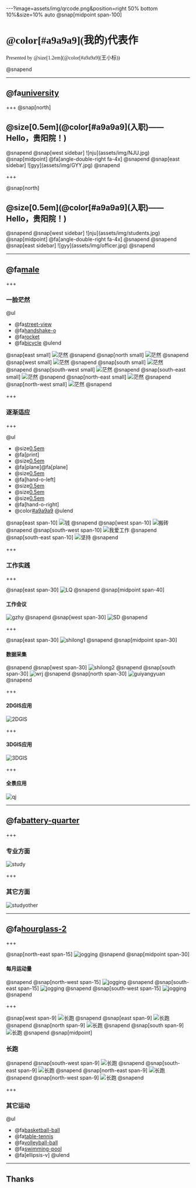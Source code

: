 ---?image=assets/img/qrcode.png&position=right 50% bottom 10%&size=10% auto
@snap[midpoint span-100]
<h1 style="font-family:'Microsoft YaHei';">@color[#a9a9a9](我的)代表作</h1> 
<p style="font-family:'Microsoft YaHei';">Presented by @size[1.2em](@color[#a9a9a9](王小标))</p>
@snapend

---
## @fa[university](入职)
+++
@snap[north]
<h2>@size[0.5em](@color[#a9a9a9](入职)——Hello，贵阳院！)</h2>
@snapend
@snap[west sidebar]
![nju](assets/img/NJU.jpg)
@snap[midpoint]
@fa[angle-double-right fa-4x]
@snapend
@snap[east sidebar]
![gyy](assets/img/GYY.jpg)
@snapend

+++

@snap[north]
<h2>@size[0.5em](@color[#a9a9a9](入职)——Hello，贵阳院！)</h2>
@snapend
@snap[west sidebar]
![nju](assets/img/students.jpg)
@snap[midpoint]
@fa[angle-double-right fa-4x]
@snapend
@snapend
@snap[east sidebar]
![gyy](assets/img/officer.jpg)
@snapend

---
## @fa[male](工作)

+++

### 一脸茫然
@ul
- @fa[street-view](新环境)
- @fa[handshake-o](**新人际关系**)
- @fa[rocket](新技术)
- @fa[bicycle](新领域)
@ulend

@snap[east small]
![茫然](assets/img/2.jpg)
@snapend
@snap[north small]
![茫然](assets/img/4.jpg)
@snapend
@snap[west small]
![茫然](assets/img/6.jpg)
@snapend
@snap[south small]
![茫然](assets/img/8.jpg)
@snapend
@snap[south-west small]
![茫然](assets/img/7.jpg)
@snapend
@snap[south-east small]
![茫然](assets/img/1.jpg)
@snapend
@snap[north-east small]
![茫然](assets/img/3.jpg)
@snapend
@snap[north-west small]
![茫然](assets/img/5.jpg)
@snapend

+++

### 逐渐适应

+++

@ul
- @size[0.5em](把项目资料打印装订好。)
- @fa[print]
- @size[0.5em](跟四个飞手一起去飞一下飞机。)
- @fa[plane]@fa[plane]
- @size[0.5em](日常简单的生产任务还是比较容易适应的。)
- @fa[hand-o-left]
- @size[0.5em](现在你对生产任务有一定了解啦。)
- @size[0.5em](那么,你和黄瑞负责一下观山湖区三调监理项目。)
- @size[0.5em](那么,你负责一下松桃“两区”划定项目。)
- @fa[hand-o-right]
- @color[#a9a9a9](好吧，其实，我也不知道怎么挺过来的)
@ulend

@snap[east span-10]
![钱](assets/img/money.jpg)
@snapend
@snap[west span-10]
![搬砖](assets/img/work.jpg)
@snapend
@snap[south-west span-10]
![我爱工作](assets/img/lovework.jpg)
@snapend
@snap[south-east span-10]
![坚持](assets/img/insist.jpg)
@snapend

+++

### 工作实践

+++

@snap[east span-30]
![LQ](assets/img/LQ.jpg)
@snapend
@snap[midpoint span-40]
#### 工作会议
![gzhy](assets/img/gzhy.jpg)
@snapend
@snap[west span-30]
![SD](assets/img/SD.jpg)
@snapend

+++

@snap[east span-30]
![shilong1](assets/img/shilong1.jpg)
@snapend
@snap[midpoint span-30]
#### 数据采集
@snapend
@snap[west span-30]
![shilong2](assets/img/shilong2.jpg)
@snapend
@snap[south span-30]
![wrj](assets/img/wrj.jpg)
@snapend
@snap[north span-30]
![guiyangyuan](assets/img/guiyangyuan.jpg)
@snapend

+++

#### 2DGIS应用
![2DGIS](assets/img/2DGIS.jpg)

+++ 

#### 3DGIS应用
![3DGIS](assets/img/3DGIS.jpg)

+++ 

#### 全景应用
![qj](assets/img/qj.jpg)

---
## @fa[battery-quarter](学习)

+++
### 专业方面

![study](assets/img/study.jpg)

+++
### 其它方面
![studyother](assets/img/studyother.jpg)

---
## @fa[hourglass-2](生活)

+++

@snap[north-east span-15]
![jogging](assets/img/ene.png)
@snapend
@snap[midpoint span-30]
#### 每月运动量
@snapend
@snap[north-west span-15]
![jogging](assets/img/enw.png)
@snapend
@snap[south-east span-15]
![jogging](assets/img/ese.png)
@snapend
@snap[south-west span-15]
![jogging](assets/img/esw.png)
@snapend

+++

@snap[west span-9]
![长跑](assets/img/w.jpg)
@snapend
@snap[east span-9]
![长跑](assets/img/e.jpg)
@snapend
@snap[north span-9]
![长跑](assets/img/n.jpg)
@snapend
@snap[south span-9]
![长跑](assets/img/s.jpg)
@snapend
@snap[midpoint]
### 长跑
@snapend
@snap[south-west span-9]
![长跑](assets/img/sw.jpg)
@snapend
@snap[south-east span-9]
![长跑](assets/img/se.jpg)
@snapend
@snap[north-east span-9]
![长跑](assets/img/ne.jpg)
@snapend
@snap[north-west span-9]
![长跑](assets/img/nw.jpg)
@snapend

+++

### 其它运动

@ul
- @fa[basketball-ball](篮球)<br>
- @fa[table-tennis](乒乓球)
- @fa[volleyball-ball](气排球)
- @fa[swimming-pool](游泳)
- @fa[ellipsis-v]
@ulend

---

## Thanks